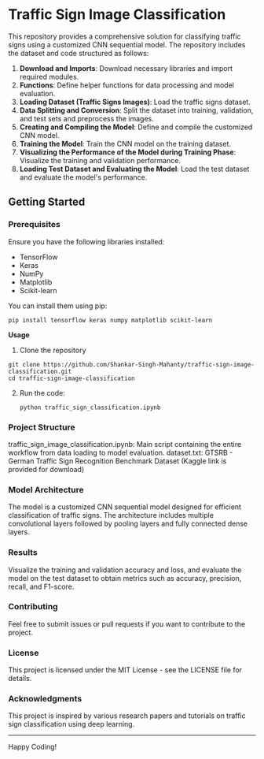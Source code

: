 # Traffic Sign Image Classification

This repository provides a comprehensive solution for classifying traffic signs using a customized CNN sequential model. The repository includes the dataset and code structured as follows:

1. **Download and Imports**: Download necessary libraries and import required modules.
2. **Functions**: Define helper functions for data processing and model evaluation.
3. **Loading Dataset (Traffic Signs Images)**: Load the traffic signs dataset.
4. **Data Splitting and Conversion**: Split the dataset into training, validation, and test sets and preprocess the images.
5. **Creating and Compiling the Model**: Define and compile the customized CNN model.
6. **Training the Model**: Train the CNN model on the training dataset.
7. **Visualizing the Performance of the Model during Training Phase**: Visualize the training and validation performance.
8. **Loading Test Dataset and Evaluating the Model**: Load the test dataset and evaluate the model's performance.

## Getting Started

### Prerequisites

Ensure you have the following libraries installed:

- TensorFlow
- Keras
- NumPy
- Matplotlib
- Scikit-learn

You can install them using pip:

```
pip install tensorflow keras numpy matplotlib scikit-learn
```

**Usage**
1. Clone the repository
```
git clone https://github.com/Shankar-Singh-Mahanty/traffic-sign-image-classification.git
cd traffic-sign-image-classification
```
2. Run the code:
   ```
   python traffic_sign_classification.ipynb
   ```
### Project Structure
traffic_sign_image_classification.ipynb: Main script containing the entire workflow from data loading to model evaluation.
dataset.txt: GTSRB - German Traffic Sign Recognition Benchmark Dataset (Kaggle link is provided for download)

### Model Architecture
The model is a customized CNN sequential model designed for efficient classification of traffic signs. The architecture includes multiple convolutional layers followed by pooling layers and fully connected dense layers.

### Results
Visualize the training and validation accuracy and loss, and evaluate the model on the test dataset to obtain metrics such as accuracy, precision, recall, and F1-score.

### Contributing
Feel free to submit issues or pull requests if you want to contribute to the project.

### License
This project is licensed under the MIT License - see the LICENSE file for details.

### Acknowledgments
This project is inspired by various research papers and tutorials on traffic sign classification using deep learning.

---
Happy Coding!

